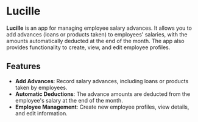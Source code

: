 # Lucille

**Lucille** is an app for managing employee salary advances. It allows you to add advances (loans or products taken) to employees' salaries, with the amounts automatically deducted at the end of the month. The app also provides functionality to create, view, and edit employee profiles.

## Features
- **Add Advances**: Record salary advances, including loans or products taken by employees.
- **Automatic Deductions**: The advance amounts are deducted from the employee's salary at the end of the month.
- **Employee Management**: Create new employee profiles, view details, and edit information.

